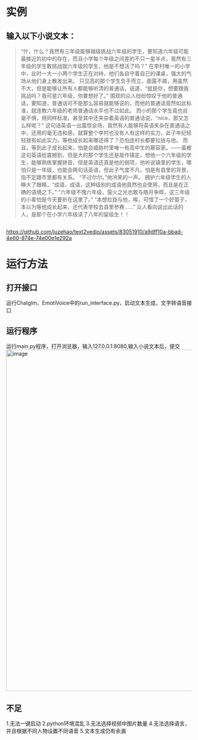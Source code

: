 # 实例
## 输入以下小说文本：
> “什，什么？竟然有三年级能够越级挑战六年级的学生，要知道六年级可能最接近的初中的存在，而且小学每个年级之间差的不只一星半点，竟然有三年级的学生敢挑战就六年级的学生，他是不想活了吗？”
在李村唯一的小学中，此时一大一小两个学生正在对峙，他们各自守着自己的课桌，强大的气场从他们身上散发出来。
只见高的那个学生负手而立，面露不屑，用虽然不大，但是能够让所有人都能够听清的普通话，说道，“就是你，想要跟我挑战吗？我可是六年级，你要想好了。”
围观的众人纷纷惊叹于他的普通话，要知道，普通话可不是那么容易就能够说的，而他的普通话竟然如此标准，就连教六年级的老师普通话水平也不过如此。
而小的那个学生竟也丝毫不惧，用同样标准，甚至其中还夹杂着英语的普通话说，“nice，那又怎么样呢？”
这句话英语一出震惊全场，竟然有人能够将英语夹杂在普通话之中，还用的毫无违和感，就算整个李村也没有人有这样的实力，此子年纪轻轻就有如此实力，等他成长起来哪还得了？恐怕连村长都要拉拢与他。
而且，等到此子成长起来，怕是会威胁村里唯一有高中生的慕容家。——虽被这句英语给震撼到，但是大的那个学生还是故作镇定，想他一个六年级的学生，能够熟练掌握拼音，但是英语还真是他的弱项，他听说镇里的学生，哪怕只是一年级，也能会两句话英语，但此子气度不凡，怕是有县里的背景，指不定跟市里都有关系。
“不过尔尔。”他冷笑的一声。
拥护六年级学生的人睁大了眼睛，“成语，成语，这种级别的成语他竟然也会使用，而且是在正确的语境之下。”
“六年级不愧六年级，萤火之光也敢与皓月争辉，这三年级的小辈怕是今天要折在这里了。”
“本想拉拢与他，唉，可惜了一个好苗子，本以为等他成长起来，还代表学校去县里参赛……”
众人看向说出此话的人，是那个在小学六年级读了八年的留级生！！
##
https://github.com/juzehao/text2vedio/assets/83051910/a9dff10a-bbad-4e60-874e-74e00e1e292a
# 运行方法
## 打开接口
运行Chatglm，EmotiVoice中的run_interface.py，启动文本生成，文字转语音接口
## 运行程序
运行main.py程序，打开浏览器，输入127.0.0.1:8080,输入小说文本后，提交
<img width="921" alt="image" src="https://github.com/juzehao/text2vedio/assets/83051910/174cde68-fe96-405d-bbfa-999424836d9f">

## 不足
1.无法一键启动 2.python环境混乱 3.无法选择视频中图片数量 4.无法选择语言，并且根据不同人物设置不同语音 5.文本生成仍有余漏




